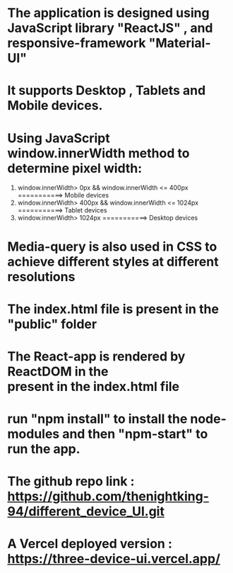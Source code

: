 # The application is designed using JavaScript library "ReactJS" , and responsive-framework "Material-UI"

# It supports Desktop , Tablets and Mobile devices.

# Using JavaScript window.innerWidth method to determine pixel width:

 1. window.innerWidth> 0px && window.innerWidth <= 400px ===========> Mobile devices 
 2. window.innerWidth> 400px && window.innerWidth <= 1024px ===========> Tablet devices
 3. window.innerWidth> 1024px ===========> Desktop devices

# Media-query is also used in CSS to achieve different styles at different resolutions

# The index.html file is present in the "public" folder

# The React-app is rendered by ReactDOM in the <div id='root'> present in the index.html file

# run "npm install" to install the node-modules and then "npm-start" to run the app.

# The github repo link : https://github.com/thenightking-94/different_device_UI.git

# A Vercel deployed version : https://three-device-ui.vercel.app/


